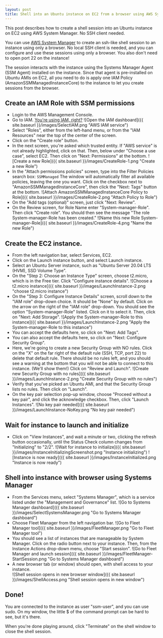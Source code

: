 ```yaml
---
layout: post
title: Shell into an Ubuntu instance on EC2 from a browser using AWS System Manager
---
```

This post describes how to create a shell session into an Ubuntu instance on EC2 using AWS System Manager. No SSH client needed.

You can use [AWS System Manager](https://aws.amazon.com/systems-manager/) to create an ssh-like shell session to an instance using only a browser. No local SSH client is needed, and you can configure and use these sessions using only a browser. You also don't need to open port 22 on the instance!

The session interacts with the instance using the Systems Manager Agent (SSM Agent) installed on the instance. Since that agent is pre-installed on Ubuntu AMIs on EC2, all you need to do is apply one IAM Policy (AmazonSSMManagedInstanceCore) to the instance to let you create sessions from the browser.

## Create an IAM Role with SSM permissions
* Login to the AWS Management Console. 
* Go to IAM.  [You're using IAM, right?](https://docs.aws.amazon.com/IAM/latest/UserGuide/introduction.html)
![Open the IAM dashboard]({{ site.baseurl }}/images/SelectIAM.png "AWS IAM service")
* Select "Roles", either from the left-hand menu, or from the "IAM Resources" near the top of the center of the screen.
* Click on the "Create role" button.
* In the next screen, you're asked which trusted entity. If "AWS service" is not already highlighted, click on that.  Then, below under "Choose a use case", select EC2. Then click on "Next: Permissions" at the bottom.
![Create a new Role]({{ site.baseurl }}/images/CreateRole-1.png "Create a new Role")
* In the "Attach permissions policies" screen, type into the Filter Policies search box:
  `SSMManaged`
The window will automatically filter all available policies, leaving the one you want. Click on the checkbox next to "AmazonSSMManagedInstanceCore", then click the "Next: Tags" button at the bottom.
![Attach AmazonSSMManagedInstanceCore Policy to Role]({{ site.baseurl }}/images/CreateRole-2.png "Attach Policy to Role")
* On the "Add tags (optional)" screen, just click "Next: Review".
* On the Review screen, for Role Name enter "System-manager-Role".  Then click "Create role". You should then see the message "The role System-manager-Role has been created."
![Name this new Role System-manager-Role]({{ site.baseurl }}/images/CreateRole-4.png "Name the new Role")

## Create the EC2 instance.
* From the left navigation bar, select Services, EC2.
* Click on the Launch instance button, and select Launch instance.
* Select an Ubuntu Server instance, such as "Ubuntu Server 20.04 LTS (HVM), SSD Volume Type". 
* On the "Step 2: Choose an Instance Type" screen, choose t2.micro, which is in the Free tier. Click "Configure instance details".
![Choose a t2.micro instance]({{ site.baseurl }}/images/LaunchInstance-2.png "choose t2.micro instance")
* On the "Step 3: Configure Instance Details" screen, scroll down to the "IAM role" drop-down choice.  It should be "None" by default.  Click on the arrow on the right of the "IAM role" drop-down.  You should see the option "System-manager-Role" listed.  Click on it to select it.  Then, click on "Next: Add Storage".
![Apply the System-manager-Role to this instance]({{ site.baseurl }}/images/LaunchInstance-2.png "Apply the System-manager-Role to this instance")
* You can accept the defaults here, so click on "Next: Add Tags".
* You can also accept the defaults here, so click on "Next: Configure Security Group".
* Here, we're going to create a new Security Group with NO rules.  Click on the "X" on the far right of the default rule (SSH, TCP, port 22) to delete that default rule.  There should be no rules left, and you should see a warning at the bottom that you will not be able to connect to this instance.  (We'll show them!)  Click on "Review and Launch".
![Create new Security Group with no rules]({{ site.baseurl }}/images/LaunchInstance-2.png "Create Security Group with no rules")
* Verify that you've picked an Ubuntu AMI, and that the Security Group lists no rules.  Then click on "Launch".
* On the key pair selection pop-up window, choose "Proceed without a key pair", and click the acknowledge checkbox.  Then, click "Launch Instances".
![No key pair needed]({{ site.baseurl }}/images/LaunchInstance-NoKey.png "No key pair needed")

## Wait for instance to launch and initialize
* Click on "View Instances", and wait a minute or two, clicking the refresh button occasionally, until the Status Check column changes from "Initializing" to "2/2".
![Wait for instance to initialize]({{ site.baseurl }}/images/InstanceInitializingScreenshot.png "Instance initializing")
![Instance is now ready]({{ site.baseurl }}/images/InstanceInitialized.png "Instance is now ready")

## Shell into instance with browser using Systems Manager
* From the Services menu, select "Systems Manager", which is a service listed under the "Management and Governance" list.
![Go to Systems Manager dashboard]({{ site.baseurl }}/images/SelectSystemsManager.png "Go to Systems Manager dashboard")
* Choose Fleet Manager from the left navigation bar.
![Go to Fleet Manager tool]({{ site.baseurl }}/images/FleetManager.png "Go to Fleet Manager tool")
* You should see a list of instances that are manageable by System Manager. Click on the radio button next to your instance.  Then, from the Instance Actions drop-down menu, choose "Start session".
![Go to Fleet Manager and launch session]({{ site.baseurl }}/images/FleetManager-StartSession.png "Go to Systems Manager dashboard")
* A new browser tab (or window) should open, with shell access to your instance.  
![Shell session opens in new browser window]({{ site.baseurl }}/images/ShellAccess.png "Shell session opens in new window")

## Done!
You are connected to the instance as user "ssm-user", and you can use sudo. On my window, the little $ of the command prompt can be hard to see, but it's there.

When you're done playing around, click "Terminate" on the shell window to close the shell session.
